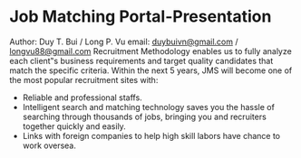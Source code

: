 # Job Matching Portal-Presentation

Author: Duy T. Bui / Long P. Vu
email: duybuivn@gmail.com / longvu88@gmail.com
Recruitment Methodology enables us to fully analyze each client‟s business requirements and target quality candidates that match the specific criteria. Within the next 5 years, JMS will become one of the most popular recruitment sites with:
 -	Reliable and professional staffs.
 -	Intelligent search and matching technology saves you the hassle of searching through thousands of jobs, bringing you and recruiters together quickly and easily.
 -	Links with foreign companies to help high skill labors have chance to work oversea.
